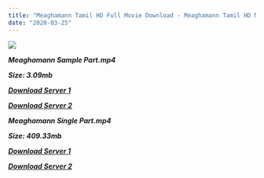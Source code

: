 ```yaml
---
title: "Meaghamann Tamil HD Full Movie Download - Meaghamann Tamil HD Movie Download"
date: "2020-03-25"
---
```


![](https://images.moviebuff.com/7fb34623-536e-4e8e-a6f2-dba137b744ba?w=1000)

**_Meaghamann Sample Part.mp4_**

**_Size: 3.09mb_**

**_[Download Server 1](http://dl2.tamilsrcg.xyz/load/2014/Meaghamann/Meaghamann{8713b6b5f6e59cdcf244c33a3a7a492372c7347c9d869ddefa7d70dd3612d3d9}20(2014){8713b6b5f6e59cdcf244c33a3a7a492372c7347c9d869ddefa7d70dd3612d3d9}20Lotus{8713b6b5f6e59cdcf244c33a3a7a492372c7347c9d869ddefa7d70dd3612d3d9}20DVDRip{8713b6b5f6e59cdcf244c33a3a7a492372c7347c9d869ddefa7d70dd3612d3d9}20HD{8713b6b5f6e59cdcf244c33a3a7a492372c7347c9d869ddefa7d70dd3612d3d9}20Sample.mp4)_**

**_[Download Server 2](http://dl2.tamilsrcg.xyz/load/2014/Meaghamann/Meaghamann{8713b6b5f6e59cdcf244c33a3a7a492372c7347c9d869ddefa7d70dd3612d3d9}20(2014){8713b6b5f6e59cdcf244c33a3a7a492372c7347c9d869ddefa7d70dd3612d3d9}20Lotus{8713b6b5f6e59cdcf244c33a3a7a492372c7347c9d869ddefa7d70dd3612d3d9}20DVDRip{8713b6b5f6e59cdcf244c33a3a7a492372c7347c9d869ddefa7d70dd3612d3d9}20HD{8713b6b5f6e59cdcf244c33a3a7a492372c7347c9d869ddefa7d70dd3612d3d9}20Sample.mp4)_**

**_Meaghamann Single Part.mp4_**

**_Size: 409.33mb_**

**_[Download Server 1](http://dl2.tamilsrcg.xyz/load/2014/Meaghamann/Meaghamann{8713b6b5f6e59cdcf244c33a3a7a492372c7347c9d869ddefa7d70dd3612d3d9}20(2014){8713b6b5f6e59cdcf244c33a3a7a492372c7347c9d869ddefa7d70dd3612d3d9}20Lotus{8713b6b5f6e59cdcf244c33a3a7a492372c7347c9d869ddefa7d70dd3612d3d9}20DVDRip{8713b6b5f6e59cdcf244c33a3a7a492372c7347c9d869ddefa7d70dd3612d3d9}20HD.mp4)_**

**_[Download Server 2](http://dl2.tamilsrcg.xyz/load/2014/Meaghamann/Meaghamann{8713b6b5f6e59cdcf244c33a3a7a492372c7347c9d869ddefa7d70dd3612d3d9}20(2014){8713b6b5f6e59cdcf244c33a3a7a492372c7347c9d869ddefa7d70dd3612d3d9}20Lotus{8713b6b5f6e59cdcf244c33a3a7a492372c7347c9d869ddefa7d70dd3612d3d9}20DVDRip{8713b6b5f6e59cdcf244c33a3a7a492372c7347c9d869ddefa7d70dd3612d3d9}20HD.mp4)_**
